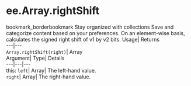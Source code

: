  
#  ee.Array.rightShift 
bookmark_borderbookmark Stay organized with collections  Save and categorize content based on your preferences.
On an element-wise basis, calculates the signed right shift of v1 by v2 bits. 
Usage| Returns  
---|---  
`Array.rightShift(right)`| Array  
Argument| Type| Details  
---|---|---  
this: `left`| Array| The left-hand value.  
`right`| Array| The right-hand value.  
